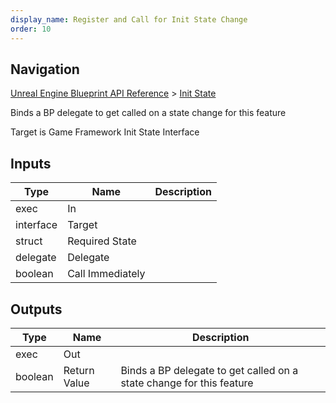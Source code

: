```yaml
---
display_name: Register and Call for Init State Change
order: 10
---
```

## Navigation

[Unreal Engine Blueprint API Reference](https://dev.epicgames.com/documentation/en-us/unreal-engine/BlueprintAPI) > [Init State](https://dev.epicgames.com/documentation/en-us/unreal-engine/BlueprintAPI/InitState)

Binds a BP delegate to get called on a state change for this feature

Target is Game Framework Init State Interface

## Inputs

| Type | Name | Description |
| --- | --- | --- |
| exec | In |  |
| interface | Target |  |
| struct | Required State |  |
| delegate | Delegate |  |
| boolean | Call Immediately |  |

## Outputs

| Type | Name | Description |
| --- | --- | --- |
| exec | Out |  |
| boolean | Return Value | Binds a BP delegate to get called on a state change for this feature |
